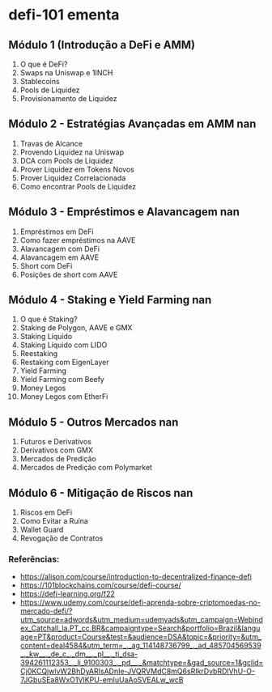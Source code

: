 # defi-101 ementa

## Módulo 1 (Introdução a DeFi e AMM)
1. O que é DeFi?
2. Swaps na Uniswap e 1INCH
3. Stablecoins
4. Pools de Liquidez
5. Provisionamento de Liquidez
## Módulo 2 - Estratégias Avançadas em AMM nan
1. Travas de Alcance
2. Provendo Liquidez na Uniswap
3. DCA com Pools de Liquidez
4. Prover Liquidez em Tokens Novos
5. Prover Liquidez Correlacionada
6. Como encontrar Pools de Liquidez
## Módulo 3 - Empréstimos e Alavancagem nan
1. Empréstimos em DeFi
2. Como fazer empréstimos na AAVE
3. Alavancagem com DeFi
4. Alavancagem em AAVE
5. Short com DeFi
6. Posições de short com AAVE
## Módulo 4 - Staking e Yield Farming nan
1. O que é Staking?
2. Staking de Polygon, AAVE e GMX 
3. Staking Líquido
4. Staking Líquido com LIDO
5. Reestaking
6. Restaking com EigenLayer
7. Yield Farming
8. Yield Farming com Beefy
9. Money Legos
10. Money Legos com EtherFi
## Módulo 5 - Outros Mercados nan
1. Futuros e Derivativos
2. Derivativos com GMX
3. Mercados de Predição
4. Mercados de Predição com Polymarket
## Módulo 6 - Mitigação de Riscos  nan
1. Riscos em DeFi
2. Como Evitar a Ruína
3. Wallet Guard
4. Revogação de Contratos

### Referências:
- https://alison.com/course/introduction-to-decentralized-finance-defi 
- https://101blockchains.com/course/defi-course/ 
- https://defi-learning.org/f22 
- https://www.udemy.com/course/defi-aprenda-sobre-criptomoedas-no-mercado-defi/?utm_source=adwords&utm_medium=udemyads&utm_campaign=Webindex_Catchall_la.PT_cc.BR&campaigntype=Search&portfolio=Brazil&language=PT&product=Course&test=&audience=DSA&topic=&priority=&utm_content=deal4584&utm_term=_._ag_114148736799_._ad_485704569539_._kw__._de_c_._dm__._pl__._ti_dsa-394261112353_._li_9100303_._pd__._&matchtype=&gad_source=1&gclid=Cj0KCQjwlvW2BhDyARIsADnIe-JVQRVMdC8mQ6sRIkrDvbRDlVhU-O-7JGbuSEa8WxO1VIKPU-emIuUaAoSVEALw_wcB 
